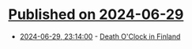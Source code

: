 # [Published on 2024-06-29](index.md)

* [2024-06-29, 23:14:00](https://soylentnews.org/article.pl?sid=24/06/29/0317217&from=rss) - [Death O'Clock in Finland](https://soylentnews.org/article.pl?sid=24/06/29/0317217&from=rss)
